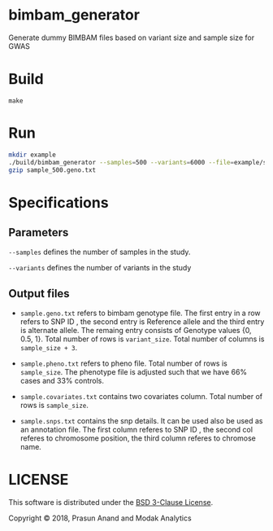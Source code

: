 # bimbam_generator
Generate dummy BIMBAM files based on variant size and sample size for GWAS

# Build
```
make
```

# Run

```sh
mkdir example
./build/bimbam_generator --samples=500 --variants=6000 --file=example/samples_500
gzip sample_500.geno.txt
```

# Specifications

## Parameters

`--samples` defines the number of samples in the study.

`--variants` defines the number of variants in the study

## Output files

* `sample.geno.txt` refers to bimbam genotype file. The first entry in a row refers to SNP ID , the second entry is Reference allele
and the third entry is alternate allele. The remaing entry consists of Genotype values {0, 0.5, 1}. Total number of rows is `variant_size`. Total number of columns is `sample_size + 3`. 

* `sample.pheno.txt` refers to pheno file.  Total number of rows is `sample_size`. The phenotype file is adjusted such that we have 66% cases and 33% controls.

* `sample.covariates.txt` contains two covariates column. Total number of rows is `sample_size`.

* `sample.snps.txt` contains the snp details. It can be used also be used as an annotation file. The first column referes to SNP ID , the second col referes to chromosome position, the third column referes to chromose name.


# LICENSE

This software is distributed under the [BSD 3-Clause License](LICENSE).

Copyright © 2018, Prasun Anand and Modak Analytics

